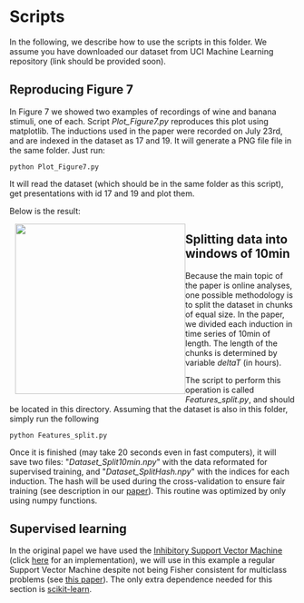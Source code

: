 Scripts
====

In the following, we describe how to use the scripts in this
folder. We assume you have downloaded our dataset from UCI Machine
Learning repository (link should be provided soon).


Reproducing Figure 7
---

In Figure 7 we showed two examples of recordings of wine and banana
stimuli, one of each. Script _Plot_Figure7.py_ reproduces this plot
using matplotlib. The inductions used in the paper were recorded on
July 23rd, and are indexed in the dataset as 17 and 19. It will
generate a PNG file file in the same folder. Just run:

```
python Plot_Figure7.py
```

It will read the dataset (which should be in the same folder as this
script), get presentations with id 17 and 19 and plot them.

Below is the result:

<img src="https://raw.githubusercontent.com/thmosqueiro/ENose-Decorr_Humdt_Temp/master/src/Huerta_etal_2016_Figure7.png" width=300px style="float: left; margin: 0 0 10px 10px;" />


Splitting data into windows of 10min
---

Because the main topic of the paper is online analyses, one possible
methodology is to split the dataset in chunks of equal size. In the
paper, we divided each induction in time series of 10min of
length. The length of the chunks is determined by variable _deltaT_
(in hours).

The script to perform this operation is called _Features_split.py_,
and should be located in this directory. Assuming that the dataset is
also in this folder, simply run the following
```
python Features_split.py
```
Once it is finished (may take 20 seconds even in fast computers), it
will save two files: "_Dataset_Split10min.npy_" with the data
reformated for supervised training, and "_Dataset_SplitHash.npy_" with
the indices for each induction. The hash will be used during the
cross-validation to ensure fair training (see description in our
[paper](https://www.researchgate.net/publication/305385157_Online_decorrelation_of_humidity_and_temperature_in_chemical_sensors_for_continuous_monitoring)). This
routine was optimized by only using numpy functions.


Supervised learning
---

In the original papel we have used the [Inhibitory Support Vector
Machine](http://www.sciencedirect.com/science/article/pii/S092540051300590X)
(click [here](http://biocircuits.ucsd.edu/huerta/software.html) for an
implementation), we will use in this example a regular Support Vector
Machine despite not being Fisher consistent for multiclass problems
(see [this
paper](http://projecteuclid.org/euclid.ejs/1444316740)). The only
extra dependence needed for this section is
[scikit-learn](http://scikit-learn.org/).